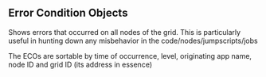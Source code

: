 ## Error Condition Objects
Shows errors that occurred on all nodes of the grid.
This is particularly useful in hunting down any misbehavior in the code/nodes/jumpscripts/jobs

The ECOs are sortable by time of occurrence, level, originating app name, node ID and grid ID (its address in essence) 